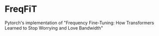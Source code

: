 # FreqFiT
Pytorch's implementation of "Frequency Fine-Tuning: How Transformers Learned to Stop Worrying and Love Bandwidth"
